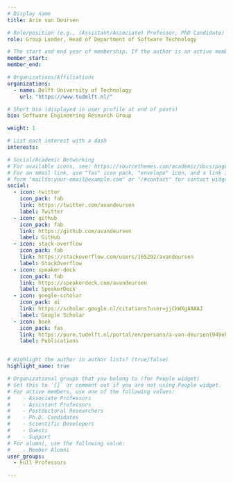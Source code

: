 ```yaml
---
# Display name
title: Arie van Deursen

# Role/position (e.g., (Assistant/Associate) Professor, PhD Candidate)
role: Group Leader, Head of Department of Software Technology

# The start and end year of membership. If the author is an active member, leave member_end empty. Otherwise, fill in.
member_start: 
member_end: 

# Organizations/Affiliations
organizations:
  - name: Delft University of Technology
    url: "https://www.tudelft.nl/"

# Short bio (displayed in user profile at end of posts)
bio: Software Engineering Research Group

weight: 1

# List each interest with a dash
interests:

# Social/Academic Networking
# For available icons, see: https://sourcethemes.com/academic/docs/page-builder/#icons
# For an email link, use "fas" icon pack, "envelope" icon, and a link in the
# form "mailto:your-email@example.com" or "/#contact" for contact widget.
social:
  - icon: twitter
    icon_pack: fab
    link: https://twitter.com/avandeursen
    label: Twitter
  - icon: github
    icon_pack: fab
    link: https://github.com/avandeursen
    label: GitHub
  - icon: stack-overflow
    icon_pack: fab
    link: https://stackoverflow.com/users/165292/avandeursen
    label: StackOverflow
  - icon: speaker-deck
    icon_pack: fab
    link: https://speakerdeck.com/avandeursen
    label: SpeakerDeck
  - icon: google-scholar
    icon_pack: ai
    link: https://scholar.google.nl/citations?user=jjCkWXgAAAAJ
    label: Google Scholar
  - icon: book
    icon_pack: fas
    link: https://pure.tudelft.nl/portal/en/persons/a-van-deursen(949eb2cc-4db0-4f33-bd56-13425fa5c24a)/publications.html?pageSize=all&page=0
    label: Publications


# Highlight the author in author lists? (true/false)
highlight_name: true

# Organizational groups that you belong to (for People widget)
# Set this to `[]` or comment out if you are not using People widget.
# For active members, use one of the following values: 
#    - Associate Professors
#    - Assistant Professors
#    - Postdoctoral Researchers
#    - Ph.D. Candidates
#    - Scientific Developers
#    - Guests
#    - Support
# For alumni, use the following value:
#    - Member Alumni
user_groups:
  - Full Professors

---
```

